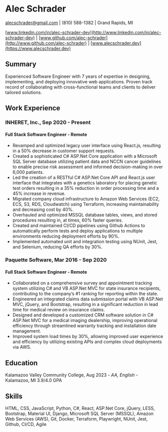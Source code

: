 # Alec Schrader

[alecschrader@gmail.com](mailto:alecschrader@gmail.com) | (810) 588-1382 | Grand Rapids, MI 

[www.linkedin.com/in/alec-schrader-dev](http://www.linkedin.com/in/alec-schrader-dev) |  [www.github.com/alec-schrader](http://www.github.com/alec-schrader) | [www.alecschrader.dev](https://www.alecschrader.dev) 

## Summary
Experienced Software Engineer with 7 years of expertise in designing, implementing, and deploying innovative web applications. Proven track record of collaborating with cross-functional teams and clients to deliver tailored solutions.

## Work Experience
### INHERET, Inc., Sep 2020 - Present
#### Full Stack Software Engineer - Remote
- Revamped and optimized legacy user interface using React.js, resulting in a 50% decrease in customer support requests.
- Created a sophisticated C# ASP.Net Core application with a Microsoft SQL Server database utilizing patient data and NCCN cancer guidelines to enable precise risk assessment and informed decision-making in over 6,000 patients.
- Led the creation of a RESTful C# ASP.Net Core API and React.js user interface that integrates with a genetics laboratory for placing genetic test orders resulting in a 35% reduction in order processing time and a 45% increase in revenue.
- Migrated company cloud infrastructure to Amazon Web Services (EC2, ECS, S3, RDS, Cloudwatch) using Terraform, increasing maintainability and decreasing cost by 40%.
- Overhauled and optimized MSSQL database tables, views, and stored procedures resulting in, at times, 60% faster queries.
- Created and maintained CI/CD pipelines using Github Actions to automatically perform tests and deploy applications to multiple environments reducing deployment efforts by 90%.
- Implemented automated unit and integration testing using NUnit, Jest, and Selenium, reducing QA efforts by 30%.

### Paquette Software, Mar 2016 - Sep 2020
#### Full Stack Software Engineer - Remote
- Collaborated on a comprehensive survey and appointment tracking system utilizing C# and VB ASP.Net MVC for state insurance recipients, contributing to the company’s #1 ranking for reporting within the state.
- Engineered an integrated claims data submission portal with VB ASP.Net MVC, jQuery, and Bootstrap, resulting in a significant reduction in lead time for medical review on insurance claims.
- Designed and developed a customized CRM software solution in C# ASP.Net MVC for a medical imaging dealership, improving operational efficiency through streamlined warranty tracking and installation date management.
- Improved system load times by 30%, allowing improved user experience and efficiency by utilizing existing APIs and complex cloud deployments via AWS.

## Education
Kalamazoo Valley Community College, Aug 2023 - _AA, English_ - Kalamazoo, MI 3.9/4.0 GPA

## Skills
HTML, CSS, JavaScript, Python, C#, React, ASP.Net Core, jQuery, LESS, Bootstrap, Material UI, Django, Microsoft SQL Server (MSSQL), Amazon Web Services (AWS), Git, Docker, Terraform, Playwright, NUnit, Jest, Github, CI/CD, Agile
